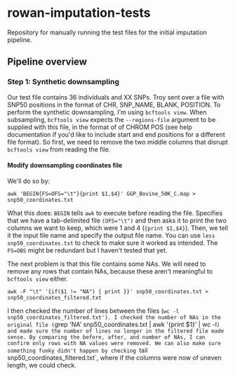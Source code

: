 # rowan-imputation-tests
Repository for manually running the test files for the initial imputation pipeline.

## Pipeline overview

### Step 1: Synthetic downsampling

Our test file contains 36 individuals and XX SNPs. Troy sent over a file with SNP50 positions in the format of CHR, SNP_NAME, BLANK, POSITION. To perform the synthetic downsampling, I'm using `bcftools view`. When subsampling, `bcftools view` expects the `--regions-file` argument to be supplied with this file, in the format of of CHROM POS (see help documentation if you'd like to include start and end positions for a different file format). So first, we need to remove the two middle columns that disrupt `bcftools view` from reading the file.

#### Modify downsampling coordinates file

We'll do so by: 

```
awk 'BEGIN{FS=OFS="\t"}{print $1,$4}' GGP_Bovine_50K_C.map > snp50_coordinates.txt
```

What this does: `BEGIN` tells `awk` to execute before reading the file. Specifies that we have a tab-delimited file `(OFS="\t")` and then asks it to print the two columns we want to keep, which were 1 and 4 (`{print $1,$4}`). Then, we tell it the input file name and specify the output file name. You can use `less snp50_coordinates.txt` to check to make sure it worked as intended. The `FS=OBS` might be redundant but I haven't tested that yet.

The next problem is that this file contains some NAs. We will need to remove any rows that contain NAs, because these aren't meaningful to `bcftools view` either. 

```
awk -F "\t" '{if($1 != "NA") { print }}' snp50_coordinates.txt > snp50_coordinates_filtered.txt
```

I then checked the number of lines between the files (`wc -l snp50_coordinates_filtered.txt'). I checked the number of NAs in the original file (`grep 'NA' snp50_coordinates.txt | awk '{print $1}' | wc -l`) and made sure the number of lines no longer in the filtered file made sense. By comparing the before, after, and number of NAs, I can confirm only rows with NA values were removed. We can also make sure something funky didn't happen by checking `tail snp50_coordinates_filtered.txt`, where if the columns were now of uneven length, we could check.